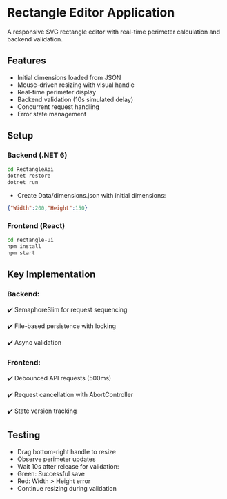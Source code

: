 # Rectangle Editor Application

A responsive SVG rectangle editor with real-time perimeter calculation and backend validation.

## Features

- Initial dimensions loaded from JSON
- Mouse-driven resizing with visual handle
- Real-time perimeter display
- Backend validation (10s simulated delay)
- Concurrent request handling
- Error state management

## Setup

### Backend (.NET 6)

```bash
cd RectangleApi
dotnet restore
dotnet run
```

- Create Data/dimensions.json with initial dimensions:
```json
{"Width":200,"Height":150}
```

### Frontend (React)

```bash
cd rectangle-ui
npm install
npm start
```
## Key Implementation

### Backend:

 ✔️ SemaphoreSlim for request sequencing

 ✔️ File-based persistence with locking

 ✔️ Async validation 

### Frontend:

✔️ Debounced API requests (500ms)

✔️ Request cancellation with AbortController

✔️ State version tracking

## Testing

 - Drag bottom-right handle to resize
 - Observe perimeter updates
 - Wait 10s after release for validation:
 - Green: Successful save
 - Red: Width > Height error
 - Continue resizing during validation
